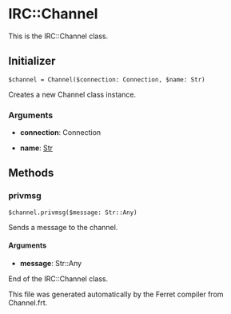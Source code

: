 # IRC::Channel

This is the IRC::Channel class.




## Initializer

```
$channel = Channel($connection: Connection, $name: Str)
```

Creates a new Channel class instance.


### Arguments

* __connection__: Connection  

* __name__: [Str](/doc/std/String.md)  

## Methods

### privmsg

```
$channel.privmsg($message: Str::Any)
```

Sends a message to the channel.


#### Arguments

* __message__: Str::Any  





End of the IRC::Channel class.

This file was generated automatically by the Ferret compiler from
Channel.frt.